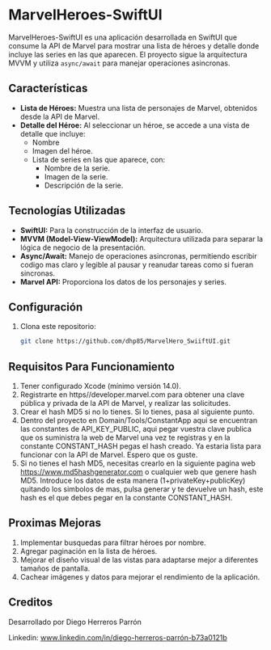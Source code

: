 # MarvelHeroes-SwiftUI

MarvelHeroes-SwiftUI es una aplicación desarrollada en SwiftUI que consume la API de Marvel para mostrar una lista de héroes y detalle donde incluye las series en las que aparecen. El proyecto sigue la arquitectura MVVM y utiliza `async/await` para manejar operaciones asincronas.

## Características

- **Lista de Héroes:** Muestra una lista de personajes de Marvel, obtenidos desde la API de Marvel.
- **Detalle del Héroe:** Al seleccionar un héroe, se accede a una vista de detalle que incluye:
  - Nombre
  - Imagen del héroe.
  - Lista de series en las que aparece, con:
    - Nombre de la serie.
    - Imagen de la serie.
    - Descripción de la serie.

## Tecnologías Utilizadas

- **SwiftUI:** Para la construcción de la interfaz de usuario.
- **MVVM (Model-View-ViewModel):** Arquitectura utilizada para separar la lógica de negocio de la presentación.
- **Async/Await:** Manejo de operaciones asincronas, permitiendo escribir codigo mas claro y legible al pausar y reanudar tareas como si fueran sincronas.
- **Marvel API:** Proporciona los datos de los personajes y series.

## Configuración

1. Clona este repositorio:
   ```bash
   git clone https://github.com/dhp85/MarvelHero_SwiiftUI.git

## Requisitos Para Funcionamiento

1. Tener configurado Xcode (mínimo versión 14.0).
2. Registrarte en https//developer.marvel.com para obtener una clave pública y privada de la API de Marvel, y realizar las solicitudes.
3. Crear el hash MD5 si no lo tienes. Si lo tienes, pasa al siguiente punto.
4. Dentro del proyecto en Domain/Tools/ConstantApp aqui se encuentran las constantes de API_KEY_PUBLIC, aqui pegar vuestra clave publica que os suministra la web de Marvel una vez te registras y en la constante CONSTANT_HASH pegas el hash creado. Ya estaria lista para funcionar con la API de Marvel. Espero que os guste.
5. Si no tienes el hash MD5, necesitas crearlo en la siguiente pagina web https://www.md5hashgenerator.com o cualquier web que genere hash MD5. Introduce los datos de esta manera (1+privateKey+publicKey) quitando los simbolos de mas, pulsa generar y te devuelve un hash, este hash es el que debes pegar en la constante CONSTANT_HASH.


## Proximas Mejoras

1. Implementar busquedas para filtrar héroes por nombre.
2. Agregar paginación en la lista de héroes.
3. Mejorar el diseño visual de las vistas para adaptarse mejor a diferentes tamaños de pantalla.
4. Cachear imágenes y datos para mejorar el rendimiento de la aplicación.

## Creditos

 Desarrollado por Diego Herreros Parrón

Linkedin: www.linkedin.com/in/diego-herreros-parrón-b73a0121b
